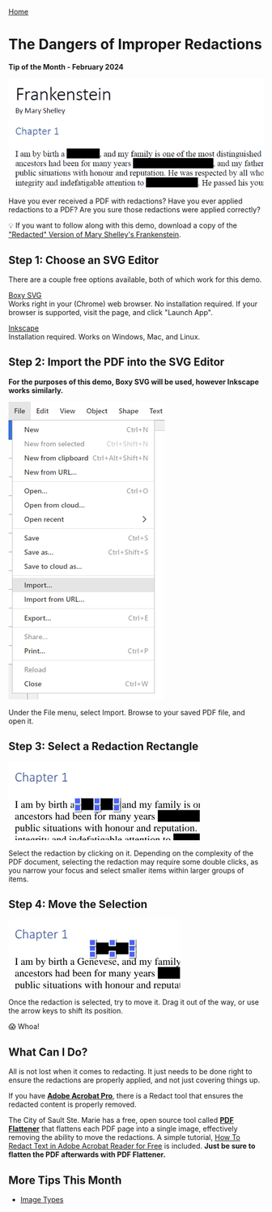 [Home](https://cityssm.github.io/tip-of-the-month/)

# The Dangers of Improper Redactions

**Tip of the Month - February 2024**

![Redacted Frankenstein](pdf.png)

Have you ever received a PDF with redactions? Have you ever applied redactions to a PDF?
Are you sure those redactions were applied correctly?

💡 If you want to follow along with this demo, download a copy of the
["Redacted" Version of Mary Shelley's Frankenstein](frankenstein.pdf).

## Step 1: Choose an SVG Editor

There are a couple free options available, both of which work for this demo.

[Boxy SVG](https://boxy-svg.com/)<br />
Works right in your (Chrome) web browser. No installation required.
If your browser is supported, visit the page, and click "Launch App".

[Inkscape](https://inkscape.org/)<br />
Installation required. Works on Windows, Mac, and Linux.

## Step 2: Import the PDF into the SVG Editor

**For the purposes of this demo, Boxy SVG will be used, however Inkscape works similarly.**

![Import into Boxy SVG](boxy-import.png)

Under the File menu, select Import. Browse to your saved PDF file, and open it.

## Step 3: Select a Redaction Rectangle

![Select a Redaction](boxy-select.png)

Select the redaction by clicking on it. Depending on the complexity of the PDF document, selecting the redaction may require some double clicks,
as you narrow your focus and select smaller items within larger groups of items.

## Step 4: Move the Selection

![Move the Redaction](boxy-unredact.png)

Once the redaction is selected, try to move it. Drag it out of the way, or use the arrow keys to shift its position.

😱 Whoa!

## What Can I Do?

All is not lost when it comes to redacting. It just needs to be done right to ensure the redactions are properly applied,
and not just covering things up.

If you have [**Adobe Acrobat Pro**](https://www.adobe.com/ca/acrobat/acrobat-pro.html),
there is a Redact tool that ensures the redacted content is properly removed.

The City of Sault Ste. Marie has a free, open source tool called [**PDF Flattener**](https://github.com/cityssm/pdfFlattener)
that flattens each PDF page into a single image, effectively removing the ability to move the redactions.
A simple tutorial, [How To Redact Text in Adobe Acrobat Reader for Free](https://github.com/cityssm/pdfFlattener/blob/master/HOWTO.md)
is included. **Just be sure to flatten the PDF afterwards with PDF Flattener.**

## More Tips This Month

- [Image Types](image-types.md)
